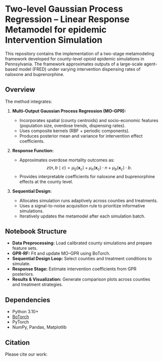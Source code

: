 # Two-level Gaussian Process Regression – Linear Response Metamodel for epidemic Intervention Simulation

This repository contains the implementation of a two-stage metamodeling framework developed for county-level opioid epidemic simulations in Pennsylvania. The framework approximates outputs of a large-scale agent-based model (FRED) under varying intervention dispensing rates of naloxone and buprenorphine.

## Overview

The method integrates:
1. **Multi-Output Gaussian Process Regression (MO–GPR):**  
   - Incorporates spatial (county centroids) and socio-economic features (population size, overdose trends, dispensing rates).  
   - Uses composite kernels (RBF + periodic components).  
   - Produces posterior mean and variance for intervention effect coefficients.

2. **Response Function:**  
   - Approximates overdose mortality outcomes as:  
     $$ z(n,b \mid c) = \mu_0(\mathbf{x}_c) + \mu_n(\mathbf{x}_c) \cdot n + \mu_b(\mathbf{x}_c) \cdot b. $$  
   - Provides interpretable coefficients for naloxone and buprenorphine effects at the county level.

3. **Sequential Design:**  
   - Allocates simulation runs adaptively across counties and treatments.  
   - Uses a signal-to-noise acquisition rule to prioritize informative simulations.  
   - Iteratively updates the metamodel after each simulation batch.

## Notebook Structure

- **Data Preprocessing:** Load calibrated county simulations and prepare feature sets.  
- **GPR-RF:** Fit and update MO–GPR using BoTorch.  
- **Sequential Design Loop:** Select counties and treatment conditions to simulate.  
- **Response Stage:** Estimate intervention coefficients from GPR posteriors.  
- **Results & Visualization:** Generate comparison plots across counties and treatment strategies.

## Dependencies

- Python 3.10+  
- [BoTorch](https://botorch.org/)  
- PyTorch  
- NumPy, Pandas, Matplotlib  

## Citation
Please cite our work:
